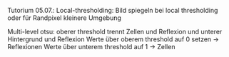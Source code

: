 Tutorium 05.07.:
Local-thresholding:
Bild spiegeln bei local thresholding
oder für Randpixel kleinere Umgebung

Multi-level otsu:
oberer threshold trennt Zellen und Reflexion und unterer Hintergrund und Reflexion 
Werte über oberem threshold auf 0 setzen -> Reflexionen
Werte über unterem threshold auf 1 -> Zellen
